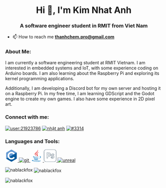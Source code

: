 <h1 align="center">Hi 👋, I'm Kim Nhat Anh</h1>
<h3 align="center">A software engineer student in RMIT from Viet Nam</h3>

- 📫 How to reach me **thanhchem.pro@gmail.com**

<h3 align="left">About Me:</h3>
<p align="left">I am currently a software engineering student at RMIT Vietnam. I am interested in embedded systems and IoT, with some experience coding on Arduino boards. I am also learning about the Raspberry Pi and exploring its kernel programming applications.

Additionally, I am developing a Discord bot for my own server and hosting it on a Raspberry Pi. In my free time, I am learning GDScript and the Godot engine to create my own games. I also have some experience in 2D pixel art.</p>

<h3 align="left">Connect with me:</h3>
<p align="left">
<a href="https://stackoverflow.com/users/user:21923786" target="blank"><img align="center" src="https://raw.githubusercontent.com/rahuldkjain/github-profile-readme-generator/master/src/images/icons/Social/stack-overflow.svg" alt="user:21923786" height="30" width="40" /></a>
<a href="https://fb.com/nhật anh" target="blank"><img align="center" src="https://raw.githubusercontent.com/rahuldkjain/github-profile-readme-generator/master/src/images/icons/Social/facebook.svg" alt="nhật anh" height="30" width="40" /></a>
<a href="https://discord.gg/#3314" target="blank"><img align="center" src="https://raw.githubusercontent.com/rahuldkjain/github-profile-readme-generator/master/src/images/icons/Social/discord.svg" alt="#3314" height="30" width="40" /></a>
</p>

<h3 align="left">Languages and Tools:</h3>
<p align="left"> <a href="https://www.cprogramming.com/" target="_blank" rel="noreferrer"> <img src="https://raw.githubusercontent.com/devicons/devicon/master/icons/c/c-original.svg" alt="c" width="40" height="40"/> </a> <a href="https://git-scm.com/" target="_blank" rel="noreferrer"> <img src="https://www.vectorlogo.zone/logos/git-scm/git-scm-icon.svg" alt="git" width="40" height="40"/> </a> <a href="https://www.java.com" target="_blank" rel="noreferrer"> <img src="https://raw.githubusercontent.com/devicons/devicon/master/icons/java/java-original.svg" alt="java" width="40" height="40"/> </a> <a href="https://www.photoshop.com/en" target="_blank" rel="noreferrer"> <img src="https://raw.githubusercontent.com/devicons/devicon/master/icons/photoshop/photoshop-line.svg" alt="photoshop" width="40" height="40"/> </a> <a href="https://unrealengine.com/" target="_blank" rel="noreferrer"> <img src="https://raw.githubusercontent.com/kenangundogan/fontisto/036b7eca71aab1bef8e6a0518f7329f13ed62f6b/icons/svg/brand/unreal-engine.svg" alt="unreal" width="40" height="40"/> </a> </p>

<p><img align="left" src="https://github-readme-stats.vercel.app/api/top-langs?username=nablackfox&show_icons=true&locale=en&layout=compact" alt="nablackfox" /></p>

<p>&nbsp;<img align="center" src="https://github-readme-stats.vercel.app/api?username=nablackfox&show_icons=true&locale=en" alt="nablackfox" /></p>

<p><img align="center" src="https://github-readme-streak-stats.herokuapp.com/?user=nablackfox&" alt="nablackfox" /></p>
